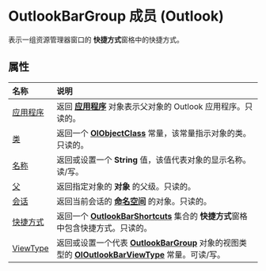 
# OutlookBarGroup 成员 (Outlook)


表示一组资源管理器窗口的 **快捷方式**窗格中的快捷方式。


## 属性



|**名称**|**说明**|
|:-----|:-----|
|[应用程序](92d32222-2e03-ab34-ed4b-190d7d7470f0.md)|返回 **[应用程序](797003e7-ecd1-eccb-eaaf-32d6ddde8348.md)** 对象表示父对象的 Outlook 应用程序。只读的。|
|[类](52e62ea0-fb69-a0d4-0ad9-d06fbfa6b720.md)|返回一个 **[OlObjectClass](33d724b3-df3c-2a7f-a80f-93b66d96f588.md)** 常量，该常量指示对象的类。只读的。|
|[名称](a8a0e66f-6433-72ee-fa92-b4e9a7f032d7.md)|返回或设置一个 **String** 值，该值代表对象的显示名称。读/写。|
|[父](ec7f4207-494d-f476-c21d-ddc2af46a679.md)|返回指定对象的 **对象** 的父级。只读的。|
|[会话](eb75d479-7217-51b3-6426-53ff960e9c60.md)|返回当前会话的 **[命名空间](f0dcaa19-07f5-5d42-a3bf-2e42b7885644.md)** 的对象。只读的。|
|[快捷方式](a6a5031e-4ca2-4b4f-00b3-298af2361cec.md)|返回一个 **[OutlookBarShortcuts](5ee9f085-d2fe-c949-9edc-ad073801ea77.md)** 集合的 **快捷方式**窗格中包含快捷方式。只读的。|
|[ViewType](71925c37-4664-290f-6caf-7e4d443ae908.md)|返回或设置一个代表  **[OutlookBarGroup](4ccc4213-5a57-7a8b-4ce5-869a096bd096.md)** 对象的视图类型的 **[OlOutlookBarViewType](b4cf632e-d839-049d-77aa-5ad51182ef3a.md)** 常量。可读/写。|
